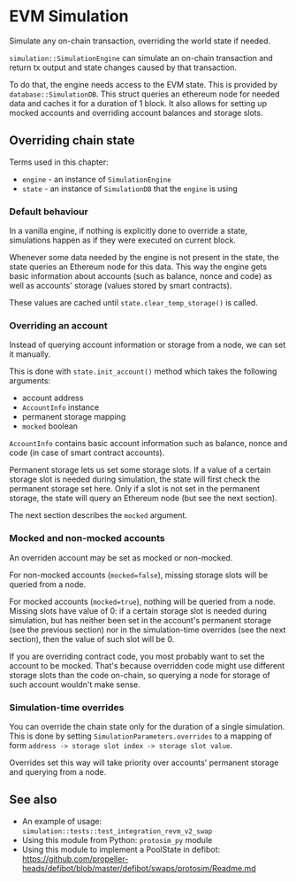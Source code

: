 # EVM Simulation

Simulate any on-chain transaction, overriding the world state if needed.

`simulation::SimulationEngine` can simulate an on-chain transaction and return tx output and state changes caused by that transaction.

To do that, the engine needs access to the EVM state. This is provided by `database::SimulationDB`. This struct queries an ethereum node for needed data and caches it for a duration of 1 block. It also allows for setting up mocked accounts and overriding account balances and storage slots.

## Overriding chain state

Terms used in this chapter:
- `engine` - an instance of `SimulationEngine`
- `state` - an instance of `SimulationDB` that the `engine` is using

### Default behaviour

In a vanilla engine, if nothing is explicitly done to override a state, simulations happen as if they were executed on current block.

Whenever some data needed by the engine is not present in the state, the state queries an Ethereum node for this data. This way the engine gets basic information about accounts (such as balance, nonce and code) as well as accounts' storage (values stored by smart contracts).

These values are cached until `state.clear_temp_storage()` is called.

### Overriding an account

Instead of querying account information or storage from a node, we can set it manually.

This is done with `state.init_account()` method which takes the following arguments:
- account address
- `AccountInfo` instance
- permanent storage mapping
- `mocked` boolean

`AccountInfo` contains basic account information such as balance, nonce and code (in case of smart contract accounts).

Permanent storage lets us set some storage slots. If a value of a certain storage slot is needed during simulation, the state will first check the permanent storage set here. Only if a slot is not set in the permanent storage, the state will query an Ethereum node (but see the next section).

The next section describes the `mocked` argument.

### Mocked and non-mocked accounts

An overriden account may be set as mocked or non-mocked.

For non-mocked accounts (`mocked=false`), missing storage slots will be queried from a node.

For mocked accounts (`mocked=true`), nothing will be queried from a node. Missing slots have value of 0: if a certain storage slot is needed during simulation, but has neither been set in the account's permanent storage (see the previous section) nor in the simulation-time overrides (see the next section), then the value of such slot will be 0.

If you are overriding contract code, you most probably want to set the account to be mocked. That's because overridden code might use different storage slots than the code on-chain, so querying a node for storage of such account wouldn't make sense.

### Simulation-time overrides

You can override the chain state only for the duration of a single simulation. This is done by setting `SimulationParameters.overrides` to a mapping of form `address -> storage slot index -> storage slot value`.

Overrides set this way will take priority over accounts' permanent storage and querying from a node.


## See also
- An example of usage: `simulation::tests::test_integration_revm_v2_swap`
- Using this module from Python: `protosim_py` module
- Using this module to implement a PoolState in defibot: https://github.com/propeller-heads/defibot/blob/master/defibot/swaps/protosim/Readme.md
